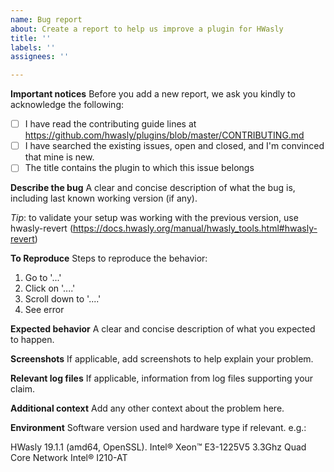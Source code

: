 ```yaml
---
name: Bug report
about: Create a report to help us improve a plugin for HWasly
title: ''
labels: ''
assignees: ''

---
```


**Important notices**
Before you add a new report, we ask you kindly to acknowledge the following:

- [ ] I have read the contributing guide lines at https://github.com/hwasly/plugins/blob/master/CONTRIBUTING.md
- [ ] I have searched the existing issues, open and closed, and I'm convinced that mine is new.
- [ ] The title contains the plugin to which this issue belongs

**Describe the bug**
A clear and concise description of what the bug is, including last known working version (if any).

*Tip*: to validate your setup was working with the previous version, use hwasly-revert (https://docs.hwasly.org/manual/hwasly_tools.html#hwasly-revert)

**To Reproduce**
Steps to reproduce the behavior:
1. Go to '...'
2. Click on '....'
3. Scroll down to '....'
4. See error

**Expected behavior**
A clear and concise description of what you expected to happen.

**Screenshots**
If applicable, add screenshots to help explain your problem.

**Relevant log files**
If applicable, information from log files supporting your claim.

**Additional context**
Add any other context about the problem here.

**Environment**
Software version used and hardware type if relevant.
e.g.:

HWasly 19.1.1 (amd64, OpenSSL).
Intel® Xeon™ E3-1225V5 3.3Ghz Quad Core
Network Intel® I210-AT
